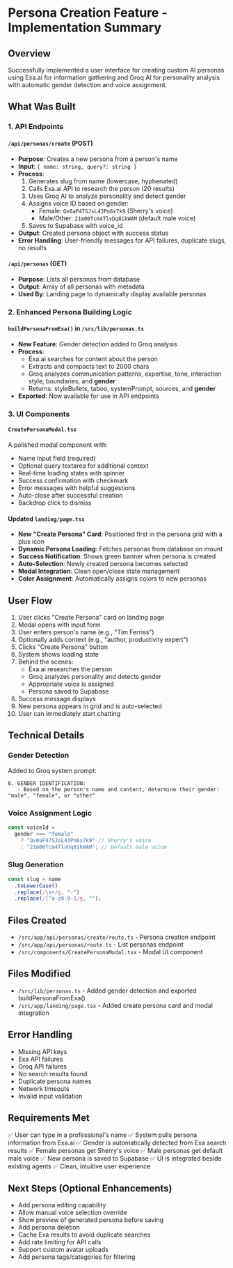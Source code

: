 # Persona Creation Feature - Implementation Summary

## Overview

Successfully implemented a user interface for creating custom AI personas using Exa.ai for information gathering and Groq AI for personality analysis with automatic gender detection and voice assignment.

## What Was Built

### 1. API Endpoints

#### `/api/personas/create` (POST)

- **Purpose**: Creates a new persona from a person's name
- **Input**: `{ name: string, query?: string }`
- **Process**:
  1. Generates slug from name (lowercase, hyphenated)
  2. Calls Exa.ai API to research the person (20 results)
  3. Uses Groq AI to analyze personality and detect gender
  4. Assigns voice ID based on gender:
     - Female: `Qv0aP47SJsL43Pn6x7k9` (Sherry's voice)
     - Male/Other: `21m00Tcm4TlvDq8ikWAM` (default male voice)
  5. Saves to Supabase with voice_id
- **Output**: Created persona object with success status
- **Error Handling**: User-friendly messages for API failures, duplicate slugs, no results

#### `/api/personas` (GET)

- **Purpose**: Lists all personas from database
- **Output**: Array of all personas with metadata
- **Used By**: Landing page to dynamically display available personas

### 2. Enhanced Persona Building Logic

#### `buildPersonaFromExa()` in `/src/lib/personas.ts`

- **New Feature**: Gender detection added to Groq analysis
- **Process**:
  - Exa.ai searches for content about the person
  - Extracts and compacts text to 2000 chars
  - Groq analyzes communication patterns, expertise, tone, interaction style, boundaries, and **gender**
  - Returns: styleBullets, taboo, systemPrompt, sources, and **gender**
- **Exported**: Now available for use in API endpoints

### 3. UI Components

#### `CreatePersonaModal.tsx`

A polished modal component with:

- Name input field (required)
- Optional query textarea for additional context
- Real-time loading states with spinner
- Success confirmation with checkmark
- Error messages with helpful suggestions
- Auto-close after successful creation
- Backdrop click to dismiss

#### Updated `landing/page.tsx`

- **New "Create Persona" Card**: Positioned first in the persona grid with a plus icon
- **Dynamic Persona Loading**: Fetches personas from database on mount
- **Success Notification**: Shows green banner when persona is created
- **Auto-Selection**: Newly created persona becomes selected
- **Modal Integration**: Clean open/close state management
- **Color Assignment**: Automatically assigns colors to new personas

## User Flow

1. User clicks "Create Persona" card on landing page
2. Modal opens with input form
3. User enters person's name (e.g., "Tim Ferriss")
4. Optionally adds context (e.g., "author, productivity expert")
5. Clicks "Create Persona" button
6. System shows loading state
7. Behind the scenes:
   - Exa.ai researches the person
   - Groq analyzes personality and detects gender
   - Appropriate voice is assigned
   - Persona saved to Supabase
8. Success message displays
9. New persona appears in grid and is auto-selected
10. User can immediately start chatting

## Technical Details

### Gender Detection

Added to Groq system prompt:

```
6. GENDER IDENTIFICATION:
   - Based on the person's name and content, determine their gender: "male", "female", or "other"
```

### Voice Assignment Logic

```typescript
const voiceId =
  gender === "female"
    ? "Qv0aP47SJsL43Pn6x7k9" // Sherry's voice
    : "21m00Tcm4TlvDq8ikWAM"; // Default male voice
```

### Slug Generation

```typescript
const slug = name
  .toLowerCase()
  .replace(/\s+/g, "-")
  .replace(/[^a-z0-9-]/g, "");
```

## Files Created

- `/src/app/api/personas/create/route.ts` - Persona creation endpoint
- `/src/app/api/personas/route.ts` - List personas endpoint
- `/src/components/CreatePersonaModal.tsx` - Modal UI component

## Files Modified

- `/src/lib/personas.ts` - Added gender detection and exported buildPersonaFromExa()
- `/src/app/landing/page.tsx` - Added create persona card and modal integration

## Error Handling

- Missing API keys
- Exa API failures
- Groq API failures
- No search results found
- Duplicate persona names
- Network timeouts
- Invalid input validation

## Requirements Met

✅ User can type in a professional's name
✅ System pulls persona information from Exa.ai
✅ Gender is automatically detected from Exa search results
✅ Female personas get Sherry's voice
✅ Male personas get default male voice
✅ New persona is saved to Supabase
✅ UI is integrated beside existing agents
✅ Clean, intuitive user experience

## Next Steps (Optional Enhancements)

- Add persona editing capability
- Allow manual voice selection override
- Show preview of generated persona before saving
- Add persona deletion
- Cache Exa results to avoid duplicate searches
- Add rate limiting for API calls
- Support custom avatar uploads
- Add persona tags/categories for filtering
